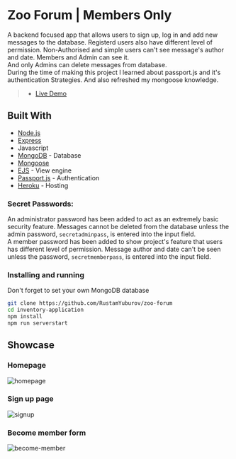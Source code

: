# Zoo Forum | Members Only

A backend focused app that allows users to sign up, log in and add new messages to the database. Registerd users also have different level of permission. Non-Authorised and simple users can't see message's author and date. Members and Admin can see it.<br />
And only Admins can delete messages from database.<br />
During the time of making this project I learned about passport.js and it's authentication Strategies. And also refreshed my mongoose knowledge.<br />

> - [Live Demo](https://floating-sands-68804.herokuapp.com/)

## Built With

- [Node.js](https://nodejs.org/)
- [Express](https://expressjs.com/)
- Javascript
- [MongoDB](https://www.mongodb.com) - Database
- [Mongoose](https://mongoosejs.com/)
- [EJS](https://ejs.co/) - View engine
- [Passport.js](http://www.passportjs.org/) - Authentication
- [Heroku](https://www.heroku.com/) - Hosting

### Secret Passwords:

An administrator password has been added to act as an extremely basic security feature. Messages cannot be deleted from the database unless the admin password, `secretadminpass`, is entered into the input field.<br />
A member password has been added to show project's feature that users has different level of permission. Message author and date can't be seen unless the password, `secretmemberpass`, is entered into the input field.

### Installing and running

Don't forget to set your own MongoDB database

```bash
git clone https://github.com/RustamYuburov/zoo-forum 
cd inventory-application
npm install
npm run serverstart
```

## Showcase

### Homepage

![homepage](https://user-images.githubusercontent.com/66270461/146673253-5b534889-9614-4f26-80e3-aa861092a9a8.png)

### Sign up page

![signup](https://user-images.githubusercontent.com/66270461/146673252-d30fe822-fa8f-434f-ba0a-f80a5e0fc0b2.png)

### Become member form

![become-member](https://user-images.githubusercontent.com/66270461/146673251-0732924c-7bf5-4bac-a09f-e68b66a5fcae.png)
